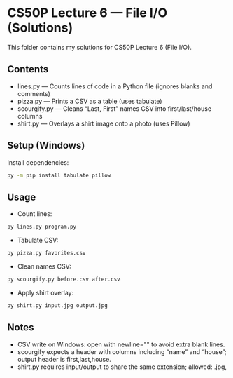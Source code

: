# CS50P Lecture 6 — File I/O (Solutions)

This folder contains my solutions for CS50P Lecture 6 (File I/O).

## Contents
- lines.py — Counts lines of code in a Python file (ignores blanks and comments)
- pizza.py — Prints a CSV as a table (uses tabulate)
- scourgify.py — Cleans “Last, First” names CSV into first/last/house columns
- shirt.py — Overlays a shirt image onto a photo (uses Pillow)

## Setup (Windows)
Install dependencies:
```bash
py -m pip install tabulate pillow
```

## Usage
- Count lines:
```bash
py lines.py program.py
```

- Tabulate CSV:
```bash
py pizza.py favorites.csv
```

- Clean names CSV:
```bash
py scourgify.py before.csv after.csv
```

- Apply shirt overlay:
```bash
py shirt.py input.jpg output.jpg
```

## Notes
- CSV write on Windows: open with newline="" to avoid extra blank lines.
- scourgify expects a header with columns including “name” and “house”; output header is first,last,house.
- shirt.py requires input/output to share the same extension; allowed: .jpg,